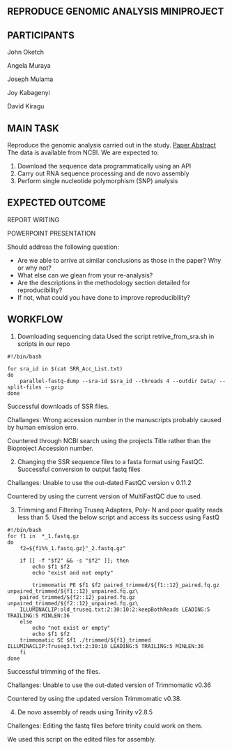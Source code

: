 ## REPRODUCE GENOMIC ANALYSIS MINIPROJECT

## PARTICIPANTS
John Oketch

Angela Muraya

Joseph Mulama

Joy Kabagenyi

David Kiragu

## MAIN TASK
Reproduce the genomic analysis carried out in the study. 
[Paper Abstract](https://virologyj.biomedcentral.com/articles/10.1186/s12985-018-0999-2#MOESM1)
The data is available from NCBI. We are expected to:
1. Download the sequence data programmatically using an API
2. Carry out RNA sequence processing and de novo assembly
3. Perform single nucleotide polymorphism (SNP) analysis 

## EXPECTED OUTCOME
REPORT WRITING

POWERPOINT PRESENTATION

 Should address the following question:
- Are we able to arrive at similar conclusions as those in the paper? Why or why not? 
- What else can we glean from your re-analysis?
- Are the descriptions in the methodology section detailed for reproducibility? 
- If not, what could you have done to improve reproducibility?

## **WORKFLOW**

1. Downloading sequencing data 
Used the script retrive_from_sra.sh in scripts in our repo

```
#!/bin/bash

for sra_id in $(cat SRR_Acc_List.txt)
do
	parallel-fastq-dump --sra-id $sra_id --threads 4 --outdir Data/ --split-files --gzip
done
```

Successful downloads of SSR files.

Challanges: Wrong accession number in the manuscripts probably caused by human emission erro.

Countered through NCBI search using the projects Title rather than the Bioproject Accession number. 

2. Changing the SSR sequence files to a fasta format using FastQC.
Successful conversion to output fastq files 

Challanges: Unable to use the out-dated FastQC version v 0.11.2

Countered by using the current version of MultiFastQC due to used.

3. Trimming and Filtering Truseq Adapters, Poly- N and poor quality reads less than 5.
Used the below script and access its success using FastQ

```
#!/bin/bash
for f1 in  *_1.fastq.gz
do
    f2=${f1%%_1.fastq.gz}"_2.fastq.gz"
        
    if [[ -f "$f2" && -s "$f2" ]]; then 
        echo $f1 $f2    	
        echo "exist and not empty"
    	
    	trimmomatic PE $f1 $f2 paired_trimmed/${f1::12}_paired.fq.gz unpaired_trimmed/${f1::12}_unpaired.fq.gz\
	paired_trimmed/${f2::12}_paired.fq.gz unpaired_trimmed/${f2::12}_unpaired.fq.gz\
	ILLUMINACLIP:old_truseq.txt:2:30:10:2:keepBothReads LEADING:5 TRAILING:5 MINLEN:36 
    else
    	echo "not exist or empty" 
    	echo $f1 $f2
   	trimmomatic SE $f1 ./trimmed/${f1}_trimmed ILLUMINACLIP:Truseq3.txt:2:30:10 LEADING:5 TRAILING:5 MINLEN:36 
    fi
done 
```
Successful trimming of the files.

Challanges: Unable to use the out-dated version of Trimmomatic v0.36

Countered by using the updated version Trimmomatic v0.38.

4. De novo assembly of reads using Trinity v2.8.5

Challenges: Editing the fastq files before trinity could work on them.
``
``

We used this script on the edited files for assembly.
``
``
